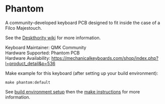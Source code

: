 Phantom
=======

A community-developed keyboard PCB designed to fit inside the case of a Filco Majestouch.

See the [Deskthority wiki](https://deskthority.net/wiki/Phantom) for more information.

Keyboard Maintainer: QMK Community  
Hardware Supported: Phantom PCB  
Hardware Availability: https://mechanicalkeyboards.com/shop/index.php?l=product_detail&p=536

Make example for this keyboard (after setting up your build environment):

    make phantom:default

See [build environment setup](https://docs.qmk.fm/build_environment_setup.html) then the [make instructions](https://docs.qmk.fm/make_instructions.html) for more information.
